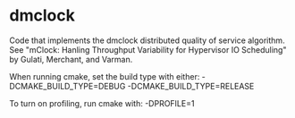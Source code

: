 # dmclock
Code that implements the dmclock distributed quality of service
algorithm. See "mClock: Hanling Throughput Variability for Hypervisor
IO Scheduling" by Gulati, Merchant, and Varman.

When running cmake, set the build type with either:
    -DCMAKE_BUILD_TYPE=DEBUG
    -DCMAKE_BUILD_TYPE=RELEASE

To turn on profiling, run cmake with:
    -DPROFILE=1
